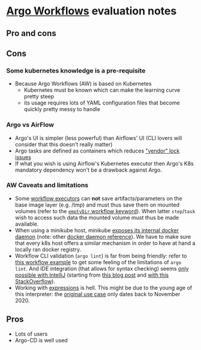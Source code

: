 # [Argo Workflows](https://argoproj.github.io/argo-workflows/) evaluation notes

## Pro and cons

## Cons

### Some kubernetes knowledge is a pre-requisite

- Because Argo Workflows (AW) is based on Kubernetes
  - Kubernetes must be known which can make the learning curve pretty steep  
  - its usage requires lots of YAML configuration files that become quickly
    pretty messy to handle

### Argo vs AirFlow

- Argo's UI is simpler (less powerful) than Airflows' UI (CLI lovers will
  consider that this doesn't really matter)
- Argo tasks are defined as containers which reduces
  ["vendor" lock issues](https://youtu.be/oXPgX7G_eow?t=684)
- If what you wish is using Airflow's Kubernetes executor then Argo's K8s
  mandatory dependency won't be a drawback against Argo.

### AW Caveats and limitations

- Some
  [workflow executors](https://argoproj.github.io/argo-workflows/workflow-executors/)
  can **not** save artifacts/parameters on the base image layer (e.g. /tmp) and
  must thus save them on mounted volumes (refer to the
  [`emptyDir` workflow keyword](https://argoproj.github.io/argo-workflows/empty-dir/)).
  When latter `step`/`task` wish to access such data the mounted volume must
  thus be made available.  
- When using a minikube host, minikube
  [exposes its internal docker daemon](https://stackoverflow.com/questions/42564058/how-to-use-local-docker-images-with-minikube) (note: other
  [docker daemon reference](https://stackoverflow.com/questions/52310599/what-does-minikube-docker-env-mean)).
  We have to make sure that every k8s host offers a similar mechanism in order
  to have at hand a locally ran docker registry.
- Workflow CLI validation (`argo lint`) is far from being friendly: refer
  to [this workflow example](Workflow_Failing_Or_Issues/good-luck-with-linting-this.yml)
  to get some feeling of the limitations of `argo lint`. And IDE integration 
  (that allows for syntax checking) seems
  [only possible with IntelliJ](https://docs.google.com/document/d/1BCPQx10mq4GO8x6ZRIt1XMONDxcR3OoHdBAEPYP4WiM) (starting from
  [this blog post](https://blog.argoproj.io/argo-workflows-v2-10-d20beeee5df3)
  and [with this StackOverflow](https://stackoverflow.com/questions/63650784/adding-argo-crd-validations-to-vscode)).
- Working with
  [expressions](https://argoproj.github.io/argo-workflows/variables/#expression)
  is hell. This might be due to the young age of this interpreter: the
  [original use case](https://github.com/argoproj/argo-workflows/issues/4585)
  only dates back to November 2020.

## Pros

- Lots of users
- Argo-CD is well used
